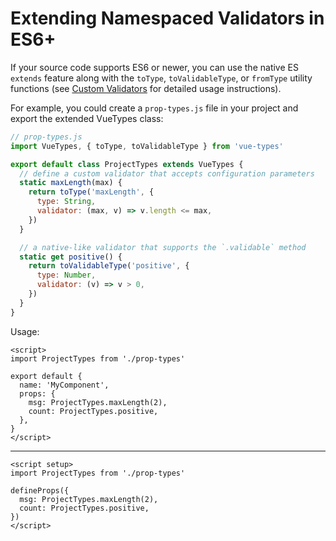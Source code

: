 <script setup>
import CodeExample from '../components/CodeExample.vue'
</script>

# Extending Namespaced Validators in ES6+

<!--@include: ./shared/warning.md-->

If your source code supports ES6 or newer, you can use the native ES `extends` feature along with the `toType`, `toValidableType`, or `fromType` utility functions (see [Custom Validators](../advanced/custom-validators.md#custom-validators) for detailed usage instructions).

For example, you could create a `prop-types.js` file in your project and export the extended VueTypes class:

```js
// prop-types.js
import VueTypes, { toType, toValidableType } from 'vue-types'

export default class ProjectTypes extends VueTypes {
  // define a custom validator that accepts configuration parameters
  static maxLength(max) {
    return toType('maxLength', {
      type: String,
      validator: (max, v) => v.length <= max,
    })
  }

  // a native-like validator that supports the `.validable` method
  static get positive() {
    return toValidableType('positive', {
      type: Number,
      validator: (v) => v > 0,
    })
  }
}
```

Usage:

<CodeExample>

```vue
<script>
import ProjectTypes from './prop-types'

export default {
  name: 'MyComponent',
  props: {
    msg: ProjectTypes.maxLength(2),
    count: ProjectTypes.positive,
  },
}
</script>
```

---

```vue
<script setup>
import ProjectTypes from './prop-types'

defineProps({
  msg: ProjectTypes.maxLength(2),
  count: ProjectTypes.positive,
})
</script>
```

</CodeExample>
